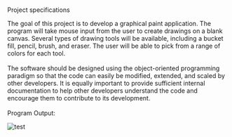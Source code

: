 #
Project specifications
<div>The goal of this project is to develop a graphical paint application. The program will take mouse input from the user to create drawings on a blank canvas. Several types of drawing tools will be available, including a bucket fill, pencil, brush, and eraser. The user will be able to pick from a range of colors for each tool.<div>
<br>
<dvi>The software should be designed using the object-oriented programming paradigm so that the code can easily be modified, extended, and scaled by other developers. It is equally important to provide sufficient internal documentation to help other developers understand the code and encourage them to contribute to its development.<div>
<br>
<div> Program Output:<div>

![test](https://user-images.githubusercontent.com/56775888/185817387-c3a15027-36d1-4567-94b3-825abd21c7f1.png)
